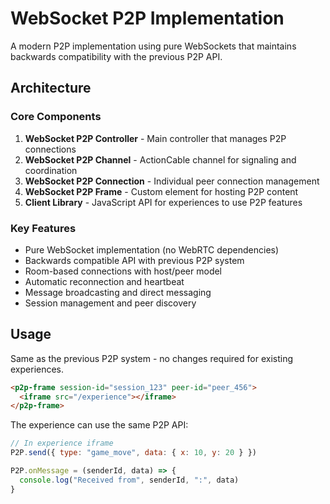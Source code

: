 # WebSocket P2P Implementation

A modern P2P implementation using pure WebSockets that maintains backwards compatibility with the previous P2P API.

## Architecture

### Core Components

1. **WebSocket P2P Controller** - Main controller that manages P2P connections
2. **WebSocket P2P Channel** - ActionCable channel for signaling and coordination
3. **WebSocket P2P Connection** - Individual peer connection management
4. **WebSocket P2P Frame** - Custom element for hosting P2P content
5. **Client Library** - JavaScript API for experiences to use P2P features

### Key Features

- Pure WebSocket implementation (no WebRTC dependencies)
- Backwards compatible API with previous P2P system
- Room-based connections with host/peer model
- Automatic reconnection and heartbeat
- Message broadcasting and direct messaging
- Session management and peer discovery

## Usage

Same as the previous P2P system - no changes required for existing experiences.

```html
<p2p-frame session-id="session_123" peer-id="peer_456">
  <iframe src="/experience"></iframe>
</p2p-frame>
```

The experience can use the same P2P API:

```javascript
// In experience iframe
P2P.send({ type: "game_move", data: { x: 10, y: 20 } })

P2P.onMessage = (senderId, data) => {
  console.log("Received from", senderId, ":", data)
}
```
